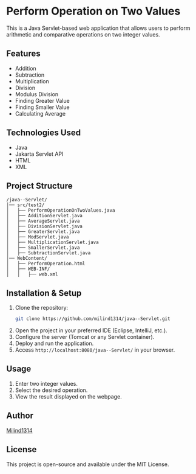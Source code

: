 # Perform Operation on Two Values

This is a Java Servlet-based web application that allows users to perform arithmetic and comparative operations on two integer values.

## Features
- Addition
- Subtraction
- Multiplication
- Division
- Modulus Division
- Finding Greater Value
- Finding Smaller Value
- Calculating Average

## Technologies Used
- Java
- Jakarta Servlet API
- HTML
- XML

## Project Structure
```
/java--Servlet/
│── src/test2/
│   ├── PerformOperationOnTwoValues.java
│   ├── AdditionServlet.java
│   ├── AverageServlet.java
│   ├── DivisionServlet.java
│   ├── GreaterServlet.java
│   ├── ModServlet.java
│   ├── MultiplicationServlet.java
│   ├── SmallerServlet.java
│   ├── SubtractionServlet.java
│── WebContent/
│   ├── PerformOperation.html
│   ├── WEB-INF/
│   │   ├── web.xml
```

## Installation & Setup
1. Clone the repository:
   ```sh
   git clone https://github.com/milind1314/java--Servlet.git
   ```
2. Open the project in your preferred IDE (Eclipse, IntelliJ, etc.).
3. Configure the server (Tomcat or any Servlet container).
4. Deploy and run the application.
5. Access `http://localhost:8080/java--Servlet/` in your browser.

## Usage
1. Enter two integer values.
2. Select the desired operation.
3. View the result displayed on the webpage.

## Author
[Milind1314](https://github.com/milind1314)

## License
This project is open-source and available under the MIT License.

